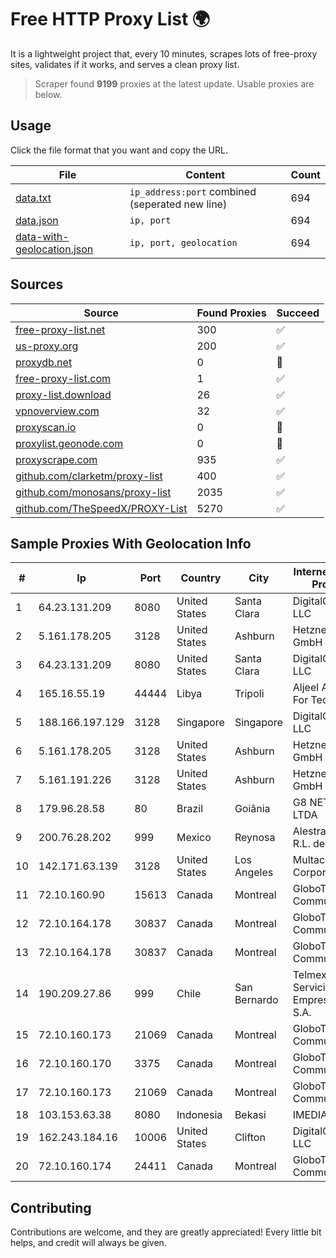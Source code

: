
# Free HTTP Proxy List 🌍

It is a lightweight project that, every 10 minutes, scrapes lots of free-proxy sites, validates if it works, and serves a clean proxy list.


> Scraper found **9199** proxies at the latest update. Usable proxies are below.

## Usage

Click the file format that you want and copy the URL.


|File|Content|Count|
|----|-------|-----|
|[data.txt](https://raw.githubusercontent.com/themiralay/Proxy-List-World/master/data.txt)|`ip_address:port` combined (seperated new line)|694|
|[data.json](https://raw.githubusercontent.com/themiralay/Proxy-List-World/master/data.json)|`ip, port`|694|
|[data-with-geolocation.json](https://raw.githubusercontent.com/themiralay/Proxy-List-World/master/data-with-geolocation.json)|`ip, port, geolocation`|694|

## Sources

|Source|Found Proxies|Succeed|
|------|-------------|-------|
|[free-proxy-list.net](https://free-proxy-list.net)|300|✅|
|[us-proxy.org](https://www.us-proxy.org)|200|✅|
|[proxydb.net](http://proxydb.net)|0|🚫|
|[free-proxy-list.com](https://free-proxy-list.com/?page=&port=&type%5B%5D=http&type%5B%5D=https&up_time=0&search=Search)|1|✅|
|[proxy-list.download](https://www.proxy-list.download/HTTP)|26|✅|
|[vpnoverview.com](https://vpnoverview.com/privacy/anonymous-browsing/free-proxy-servers)|32|✅|
|[proxyscan.io](https://www.proxyscan.io)|0|🚫|
|[proxylist.geonode.com](https://proxylist.geonode.com/api/proxy-list?limit=300&page=1&sort_by=lastChecked&sort_type=desc&protocols=http,https)|0|🚫|
|[proxyscrape.com](https://api.proxyscrape.com/v2/?request=displayproxies&protocol=http&timeout=10000&country=all&ssl=all&anonymity=all)|935|✅|
|[github.com/clarketm/proxy-list](https://raw.githubusercontent.com/clarketm/proxy-list/master/proxy-list-raw.txt)|400|✅|
|[github.com/monosans/proxy-list](https://raw.githubusercontent.com/monosans/proxy-list/main/proxies/http.txt)|2035|✅|
|[github.com/TheSpeedX/PROXY-List](https://raw.githubusercontent.com/TheSpeedX/PROXY-List/master/http.txt)|5270|✅|


## Sample Proxies With Geolocation Info

|#|Ip|Port|Country|City|Internet Service Provider|
|-|--|----|-------|----|-------------------------|
|1|64.23.131.209|8080|United States|Santa Clara|DigitalOcean, LLC|
|2|5.161.178.205|3128|United States|Ashburn|Hetzner Online GmbH|
|3|64.23.131.209|8080|United States|Santa Clara|DigitalOcean, LLC|
|4|165.16.55.19|44444|Libya|Tripoli|Aljeel Aljadeed For Technology|
|5|188.166.197.129|3128|Singapore|Singapore|DigitalOcean, LLC|
|6|5.161.178.205|3128|United States|Ashburn|Hetzner Online GmbH|
|7|5.161.191.226|3128|United States|Ashburn|Hetzner Online GmbH|
|8|179.96.28.58|80|Brazil|Goiânia|G8 NETWORKS LTDA|
|9|200.76.28.202|999|Mexico|Reynosa|Alestra, S. de R.L. de C.V.|
|10|142.171.63.139|3128|United States|Los Angeles|Multacom Corporation|
|11|72.10.160.90|15613|Canada|Montreal|GloboTech Communications|
|12|72.10.164.178|30837|Canada|Montreal|GloboTech Communications|
|13|72.10.164.178|30837|Canada|Montreal|GloboTech Communications|
|14|190.209.27.86|999|Chile|San Bernardo|Telmex Servicios Empresariales S.A.|
|15|72.10.160.173|21069|Canada|Montreal|GloboTech Communications|
|16|72.10.160.170|3375|Canada|Montreal|GloboTech Communications|
|17|72.10.160.173|21069|Canada|Montreal|GloboTech Communications|
|18|103.153.63.38|8080|Indonesia|Bekasi|IMEDIANET|
|19|162.243.184.16|10006|United States|Clifton|DigitalOcean, LLC|
|20|72.10.160.174|24411|Canada|Montreal|GloboTech Communications|



## Contributing

Contributions are welcome, and they are greatly appreciated! Every
little bit helps, and credit will always be given.

